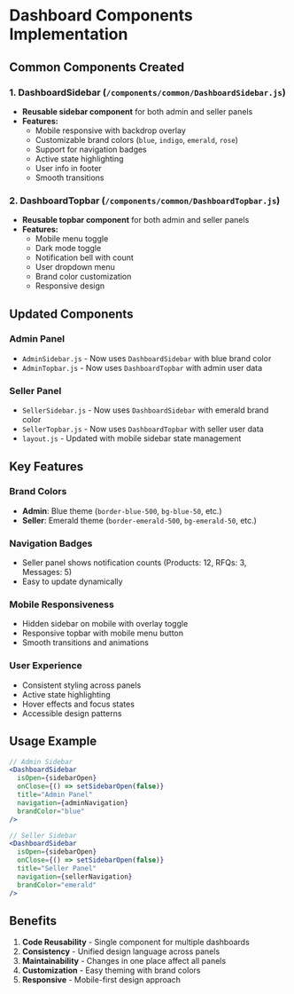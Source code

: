 # Dashboard Components Implementation

## Common Components Created

### 1. DashboardSidebar (`/components/common/DashboardSidebar.js`)
- **Reusable sidebar component** for both admin and seller panels
- **Features:**
  - Mobile responsive with backdrop overlay
  - Customizable brand colors (`blue`, `indigo`, `emerald`, `rose`)
  - Support for navigation badges
  - Active state highlighting
  - User info in footer
  - Smooth transitions

### 2. DashboardTopbar (`/components/common/DashboardTopbar.js`)
- **Reusable topbar component** for both admin and seller panels
- **Features:**
  - Mobile menu toggle
  - Dark mode toggle
  - Notification bell with count
  - User dropdown menu
  - Brand color customization
  - Responsive design

## Updated Components

### Admin Panel
- `AdminSidebar.js` - Now uses `DashboardSidebar` with blue brand color
- `AdminTopbar.js` - Now uses `DashboardTopbar` with admin user data

### Seller Panel
- `SellerSidebar.js` - Now uses `DashboardSidebar` with emerald brand color
- `SellerTopbar.js` - Now uses `DashboardTopbar` with seller user data
- `layout.js` - Updated with mobile sidebar state management

## Key Features

### Brand Colors
- **Admin**: Blue theme (`border-blue-500`, `bg-blue-50`, etc.)
- **Seller**: Emerald theme (`border-emerald-500`, `bg-emerald-50`, etc.)

### Navigation Badges
- Seller panel shows notification counts (Products: 12, RFQs: 3, Messages: 5)
- Easy to update dynamically

### Mobile Responsiveness
- Hidden sidebar on mobile with overlay toggle
- Responsive topbar with mobile menu button
- Smooth transitions and animations

### User Experience
- Consistent styling across panels
- Active state highlighting
- Hover effects and focus states
- Accessible design patterns

## Usage Example

```jsx
// Admin Sidebar
<DashboardSidebar
  isOpen={sidebarOpen}
  onClose={() => setSidebarOpen(false)}
  title="Admin Panel"
  navigation={adminNavigation}
  brandColor="blue"
/>

// Seller Sidebar
<DashboardSidebar
  isOpen={sidebarOpen}
  onClose={() => setSidebarOpen(false)}
  title="Seller Panel"
  navigation={sellerNavigation}
  brandColor="emerald"
/>
```

## Benefits
1. **Code Reusability** - Single component for multiple dashboards
2. **Consistency** - Unified design language across panels
3. **Maintainability** - Changes in one place affect all panels
4. **Customization** - Easy theming with brand colors
5. **Responsive** - Mobile-first design approach
